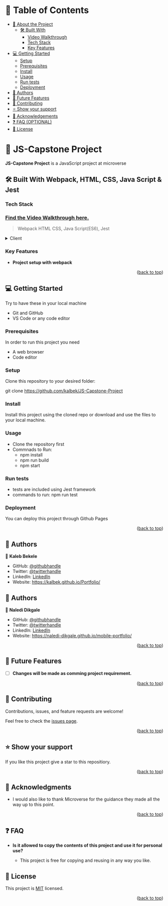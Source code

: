 <a name="readme-top"></a>

# 📗 Table of Contents

- [📖 About the Project](#about-project)
  - [🛠 Built With](#built-with)
    - [Video Walkthrough](#video-walkthrough)
    - [Tech Stack](#tech-stack)
    - [Key Features](#key-features)
- [💻 Getting Started](#getting-started)
  - [Setup](#setup)
  - [Prerequisites](#prerequisites)
  - [Install](#install)
  - [Usage](#usage)
  - [Run tests](#run-tests)
  - [Deployment](#triangular_flag_on_post-deployment)
- [👥 Authors](#authors)
- [🔭 Future Features](#future-features)
- [🤝 Contributing](#contributing)
- [⭐️ Show your support](#support)
- [🙏 Acknowledgements](#acknowledgements)
- [❓ FAQ (OPTIONAL)](#faq)
- [📝 License](#license)

<!-- PROJECT DESCRIPTION -->

# 📖 JS-Capstone Project <a name="about-project"></a>

**JS-Capstone Project** is a JavaScript project at microverse

## 🛠 Built With <a name="built-with">Webpack, HTML, CSS, Java Script & Jest</a>

### Tech Stack <a name="tech-stack"></a>

### [Find the Video Walkthrough here.](https://drive.google.com/file/d/1TEzzApjrGHLBD-sQHCjF9gYdAxjF4epn/view?usp=sharing) <a name="Video-walkthrough"></a>

> Webpack HTML CSS, Java Script(ES6), Jest

<details>
  <summary>Client</summary>
  <ul>
    <li><a href="https://webpack.js.org/">WEBPACK</a></li>
    <li><a href="https://developer.mozilla.org/en-US/docs/Web/HTML">HTML</a></li>
    <li><a href="https://developer.mozilla.org/en-US/docs/Web/CSS">CSS</a></li>
    <li><a href="https://jestjs.io/docs/getting-started">Jest</a></li>
  </ul>
</details>

### Key Features <a name="key-features"></a>

- **Project setup with webpack**

<p align="right">(<a href="#readme-top">back to top</a>)</p>

## 💻 Getting Started <a name="getting-started"></a>

Try to have these in your local machine

- Git and GitHub
- VS Code or any code editor

### Prerequisites

In order to run this project you need 
- A web browser
- Code editor

### Setup

Clone this repository to your desired folder:

git clone https://github.com/kalbek/JS-Capstone-Project

### Install

Install this project using the cloned repo or download and use the files to your local machine.

### Usage

- Clone the repository first
- Commnads to Run: 
    - npm install
    - npm run build
    - npm start

### Run tests

- tests are included using Jest framework
- commands to run:   npm run test 

### Deployment

You can deploy this project through Github Pages

<p align="right">(<a href="#readme-top">back to top</a>)</p>

<!-- AUTHORS -->

## 👥 Authors <a name="authors"></a>

👤 **Kaleb Bekele**

- GitHub: [@githubhandle](https://github.com/kalbek)
- Twitter: [@twitterhandle](https://twitter.com/KNuramo)
- LinkedIn: [LinkedIn](https://www.linkedin.com/in/kaleb-nuramo/)
- Website: https://kalbek.github.io/Portfolio/


## 👥 Authors <a name="authors"></a>

👤 **Naledi Dikgale**

- GitHub: [@githubhandle](https://github.com/Naledi-Dikgale)
- Twitter: [@twitterhandle](https://twitter.com/ChichiTheStar)
- LinkedIn: [LinkedIn](https://www.linkedin.com/in/naledi-dikgale-068423159/)
- Website: https://naledi-dikgale.github.io/mobile-portfolio/


<p align="right">(<a href="#readme-top">back to top</a>)</p>

## 🔭 Future Features <a name="future-features"></a>

- [ ] **Changes will be made as comming project requirement.**

<p align="right">(<a href="#readme-top">back to top</a>)</p>

<!-- CONTRIBUTING -->

## 🤝 Contributing <a name="contributing"></a>

Contributions, issues, and feature requests are welcome!

Feel free to check the [issues page](../../issues/).

<p align="right">(<a href="#readme-top">back to top</a>)</p>

## ⭐️ Show your support <a name="support"></a>

If you like this project give a star to this repositiory.

<p align="right">(<a href="#readme-top">back to top</a>)</p>

## 🙏 Acknowledgments <a name="acknowledgements"></a>

- I would also like to thank Microverse for the guidance they made all the way up to this point. 

<p align="right">(<a href="#readme-top">back to top</a>)</p>

## ❓ FAQ <a name="faq"></a>

- **Is it allowed to copy the contents of this project and use it for personal use?**

  - This project is free for copying and reusing in any way you like.

## 📝 License <a name="license"></a>

This project is [MIT](./MIT.md) licensed.

<p align="right">(<a href="#readme-top">back to top</a>)</p>